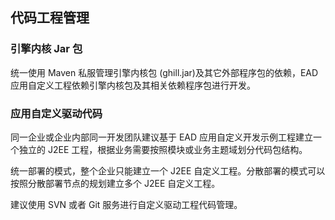 ## 代码工程管理

### 引擎内核 Jar 包

统一使用 Maven 私服管理引擎内核包 (ghill.jar)及其它外部程序包的依赖，EAD 应用自定义工程依赖引擎内核包及其相关依赖程序包进行开发。

### 应用自定义驱动代码

同一企业或企业内部同一开发团队建议基于 EAD 应用自定义开发示例工程建立一个独立的 J2EE 工程，根据业务需要按照模块或业务主题域划分代码包结构。

统一部署的模式，整个企业只能建立一个 J2EE 自定义工程。分散部署的模式可以按照分散部署节点的规划建立多个 J2EE 自定义工程。

建议使用 SVN 或者 Git 服务进行自定义驱动工程代码管理。

